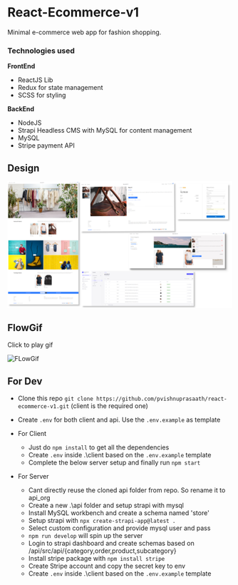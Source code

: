 # React-Ecommerce-v1

Minimal e-commerce web app for fashion shopping.

### Technologies used

**FrontEnd**

- ReactJS Lib
- Redux for state management
- SCSS for styling

**BackEnd**

- NodeJS
- Strapi Headless CMS with MySQL for content management
- MySQL
- Stripe payment API

## Design

![Design](assets/20230207_145820_react_ecomm_design2.jpg)

## FlowGif

Click to play gif

![FLowGif](assets/react_ecommerce_demo_2.gif)

## For Dev

- Clone this repo `git clone https://github.com/pvishnuprasaath/react-ecommerce-v1.git` (client is the required one)
- Create `.env` for both client and api. Use the `.env.example` as template
- For Client

  - Just do `npm install` to get all the dependencies
  - Create `.env` inside .\client based on the `.env.example` template
  - Complete the below server setup and finally run `npm start`

- For Server

  - Cant directly reuse the cloned api folder from repo. So rename it to api_org
  - Create a new .\api folder and setup strapi with mysql
  - Install MySQL workbench and create a schema named 'store'
  - Setup strapi with `npx create-strapi-app@latest .`
  - Select custom configuration and provide mysql user and pass
  - `npm run develop` will spin up the server
  - Login to strapi dashboard and create schemas based on /api/src/api/{category,order,product,subcategory}
  - Install stripe package with `npm install stripe`
  - Create Stripe account and copy the secret key to env
  - Create `.env` inside .\client based on the `.env.example` template
